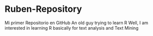# Ruben-Repository
Mi primer Repositorio en GitHub
An old guy trying to learn R
Well, I am interested in learning R basically for text analysis and Text Mining
